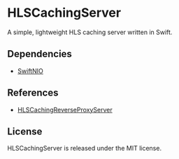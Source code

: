 # HLSCachingServer
A simple, lightweight HLS caching server written in Swift.

## Dependencies
- [SwiftNIO](https://github.com/apple/swift-nio)

## References
- [HLSCachingReverseProxyServer](https://github.com/StyleShare/HLSCachingReverseProxyServer)

## License
HLSCachingServer is released under the MIT license.
